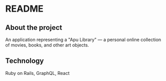 # README

## About the project

An application representing a "Apu Library" — a personal online collection of movies, books, and other art objects.

## Technology

Ruby on Rails, GraphQL, React